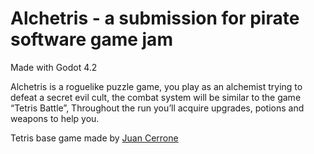 # Alchetris - a submission for pirate software game jam

Made with Godot 4.2

Alchetris is a roguelike puzzle game, you play as an alchemist trying to defeat a secret evil cult, the combat system will be similar to the game “Tetris Battle”, Throughout the run you’ll acquire upgrades, potions and weapons to help you.

Tetris base game made by [Juan Cerrone](https://www.youtube.com/user/jpcerrone)

